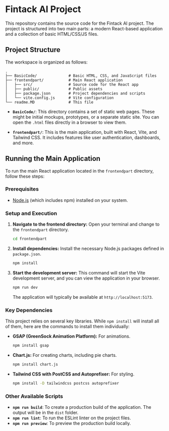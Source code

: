 # Fintack AI Project

This repository contains the source code for the Fintack AI project. The project is structured into two main parts: a modern React-based application and a collection of basic HTML/CSS/JS files.

## Project Structure

The workspace is organized as follows:

```
.
├── BasicCode/              # Basic HTML, CSS, and JavaScript files
├── frontendpart/           # Main React application
│   ├── src/                # Source code for the React app
│   ├── public/             # Public assets
│   ├── package.json        # Project dependencies and scripts
│   └── vite.config.js      # Vite configuration
└── readme.MD               # This file
```

-   **`BasicCode/`**: This directory contains a set of static web pages. These might be initial mockups, prototypes, or a separate static site. You can open the `.html` files directly in a browser to view them.

-   **`frontendpart/`**: This is the main application, built with React, Vite, and Tailwind CSS. It includes features like user authentication, dashboards, and more.

## Running the Main Application

To run the main React application located in the `frontendpart` directory, follow these steps:

### Prerequisites

-   [Node.js](https://nodejs.org/) (which includes npm) installed on your system.

### Setup and Execution

1.  **Navigate to the frontend directory:**
    Open your terminal and change to the `frontendpart` directory.

    ```bash
    cd frontendpart
    ```

2.  **Install dependencies:**
    Install the necessary Node.js packages defined in `package.json`.

    ```bash
    npm install
    ```

3.  **Start the development server:**
    This command will start the Vite development server, and you can view the application in your browser.

    ```bash
    npm run dev
    ```

    The application will typically be available at `http://localhost:5173`.

### Key Dependencies

This project relies on several key libraries. While `npm install` will install all of them, here are the commands to install them individually:

-   **GSAP (GreenSock Animation Platform):** For animations.
    ```bash
    npm install gsap
    ```

-   **Chart.js:** For creating charts, including pie charts.
    ```bash
    npm install chart.js
    ```

-   **Tailwind CSS with PostCSS and Autoprefixer:** For styling.
    ```bash
    npm install -D tailwindcss postcss autoprefixer
    ```

### Other Available Scripts

-   **`npm run build`**: To create a production build of the application. The output will be in the `dist` folder.
-   **`npm run lint`**: To run the ESLint linter on the project files.
-   **`npm run preview`**: To preview the production build locally.
